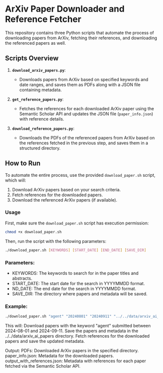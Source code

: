 # ArXiv Paper Downloader and Reference Fetcher

This repository contains three Python scripts that automate the process of downloading papers from ArXiv, fetching their references, and downloading the referenced papers as well.

## Scripts Overview

1. **`download_arxiv_papers.py`**:
   - Downloads papers from ArXiv based on specified keywords and date ranges, and saves them as PDFs along with a JSON file containing metadata.

2. **`get_reference_papers.py`**:
   - Fetches the references for each downloaded ArXiv paper using the Semantic Scholar API and updates the JSON file (`paper_info.json`) with reference details.

3. **`download_reference_papers.py`**:
   - Downloads the PDFs of the referenced papers from ArXiv based on the references fetched in the previous step, and saves them in a structured directory.

## How to Run

To automate the entire process, use the provided `download_paper.sh` script, which will:

1. Download ArXiv papers based on your search criteria.
2. Fetch references for the downloaded papers.
3. Download the referenced ArXiv papers (if available).

### Usage

First, make sure the `download_paper.sh` script has execution permission:

```bash
chmod +x download_paper.sh
```

Then, run the script with the following parameters:

```bash
./download_paper.sh [KEYWORDS] [START_DATE] [END_DATE] [SAVE_DIR]
```

### Parameters:
- KEYWORDS: The keywords to search for in the paper titles and abstracts.
- START_DATE: The start date for the search in YYYYMMDD format.
- ND_DATE: The end date for the search in YYYYMMDD format.
- SAVE_DIR: The directory where papers and metadata will be saved.

### Example:
```bash
./download_paper.sh "agent" "20240801" "20240911" "../../data/arxiv_ai_papers"
```
This will:
Download papers with the keyword "agent" submitted between 2024-08-01 and 2024-09-11.
Save the papers and metadata in the ../../data/arxiv_ai_papers directory.
Fetch references for the downloaded papers and save the updated metadata.

Output:
PDFs: Downloaded ArXiv papers in the specified directory.
paper_info.json: Metadata for the downloaded papers.
output_with_references.json: Metadata with references for each paper fetched via the Semantic Scholar API.
